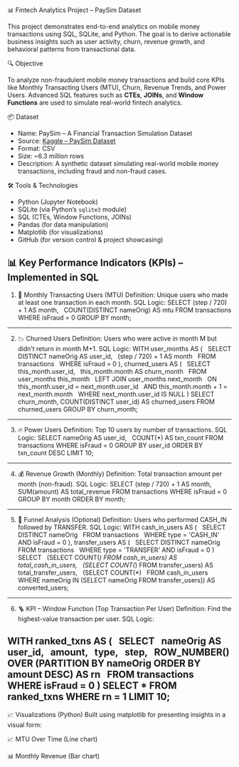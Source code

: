 📊 Fintech Analytics Project – PaySim Dataset

This project demonstrates end-to-end analytics on mobile money transactions using SQL, SQLite, and Python. The goal is to derive actionable business insights such as user activity, churn, revenue growth, and behavioral patterns from transactional data.


🔍 Objective

To analyze non-fraudulent mobile money transactions and build core KPIs like Monthly Transacting Users (MTU), Churn, Revenue Trends, and Power Users. Advanced SQL features such as **CTEs**, **JOINs**, and **Window Functions** are used to simulate real-world fintech analytics.


📦 Dataset

- Name: PaySim – A Financial Transaction Simulation Dataset
- Source: [Kaggle – PaySim Dataset](https://www.kaggle.com/datasets/ntnu-testimon/paysim1)
- Format: CSV
- Size: ~6.3 million rows
- Description: A synthetic dataset simulating real-world mobile money transactions, including fraud and non-fraud cases.

🛠️ Tools & Technologies

- Python (Jupyter Notebook)
- SQLite (via Python’s `sqlite3` module)
- SQL (CTEs, Window Functions, JOINs)
- Pandas (for data manipulation)
- Matplotlib (for visualizations)
- GitHub (for version control & project showcasing)


📊 Key Performance Indicators (KPIs) – Implemented in SQL
---
1. 📆 Monthly Transacting Users (MTU)
Definition: Unique users who made at least one transaction in each month.
SQL Logic:
SELECT (step / 720) + 1 AS month,
       COUNT(DISTINCT nameOrig) AS mtu
FROM transactions
WHERE isFraud = 0
GROUP BY month;
---
2. 📉 Churned Users
Definition: Users who were active in month M but didn’t return in month M+1.
SQL Logic:
WITH user_months AS (
    SELECT DISTINCT nameOrig AS user_id,
                    (step / 720) + 1 AS month
    FROM transactions
    WHERE isFraud = 0
),
churned_users AS (
    SELECT this_month.user_id,
           this_month.month AS churn_month
    FROM user_months this_month
    LEFT JOIN user_months next_month
      ON this_month.user_id = next_month.user_id
     AND this_month.month + 1 = next_month.month
    WHERE next_month.user_id IS NULL
)
SELECT churn_month, COUNT(DISTINCT user_id) AS churned_users
FROM churned_users
GROUP BY churn_month;
---
3. 🔥 Power Users
Definition: Top 10 users by number of transactions.
SQL Logic:
SELECT nameOrig AS user_id,
       COUNT(*) AS txn_count
FROM transactions
WHERE isFraud = 0
GROUP BY user_id
ORDER BY txn_count DESC
LIMIT 10;
---
4. 💰 Revenue Growth (Monthly)
Definition: Total transaction amount per month (non-fraud).
SQL Logic:
SELECT (step / 720) + 1 AS month,
       SUM(amount) AS total_revenue
FROM transactions
WHERE isFraud = 0
GROUP BY month
ORDER BY month;
---
5. 🔁 Funnel Analysis (Optional)
Definition: Users who performed CASH_IN followed by TRANSFER.
SQL Logic:
WITH cash_in_users AS (
    SELECT DISTINCT nameOrig
    FROM transactions
    WHERE type = 'CASH_IN' AND isFraud = 0
),
transfer_users AS (
    SELECT DISTINCT nameOrig
    FROM transactions
    WHERE type = 'TRANSFER' AND isFraud = 0
)
SELECT
    (SELECT COUNT(*) FROM cash_in_users) AS total_cash_in_users,
    (SELECT COUNT(*) FROM transfer_users) AS total_transfer_users,
    (SELECT COUNT(*)
     FROM cash_in_users
     WHERE nameOrig IN (SELECT nameOrig FROM transfer_users)) AS converted_users;
---
6. 🪜 KPI – Window Function (Top Transaction Per User)
Definition: Find the highest-value transaction per user.
SQL Logic:

WITH ranked_txns AS (
    SELECT
        nameOrig AS user_id,
        amount,
        type,
        step,
        ROW_NUMBER() OVER (PARTITION BY nameOrig ORDER BY amount DESC) AS rn
    FROM transactions
    WHERE isFraud = 0
)
SELECT *
FROM ranked_txns
WHERE rn = 1
LIMIT 10;
---
📈 Visualizations (Python)
Built using matplotlib for presenting insights in a visual form:

📈 MTU Over Time (Line chart)

📊 Monthly Revenue (Bar chart)
